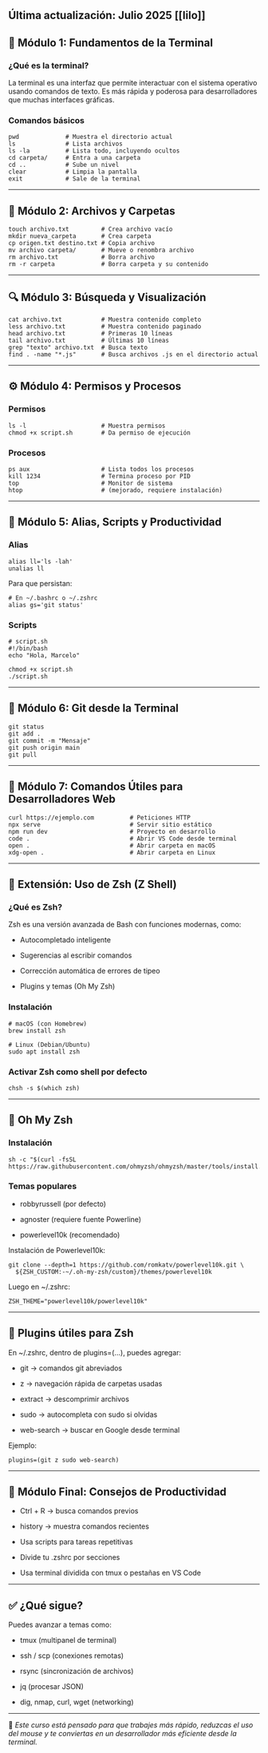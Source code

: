 

Última actualización: Julio 2025
[[lilo]]
---

## **📘 Módulo 1: Fundamentos de la Terminal**

  

### **¿Qué es la terminal?**

  

La terminal es una interfaz que permite interactuar con el sistema operativo usando comandos de texto. Es más rápida y poderosa para desarrolladores que muchas interfaces gráficas.

  

### **Comandos básicos**

```
pwd             # Muestra el directorio actual
ls              # Lista archivos
ls -la          # Lista todo, incluyendo ocultos
cd carpeta/     # Entra a una carpeta
cd ..           # Sube un nivel
clear           # Limpia la pantalla
exit            # Sale de la terminal
```

---

## **📁 Módulo 2: Archivos y Carpetas**

```
touch archivo.txt         # Crea archivo vacío
mkdir nueva_carpeta       # Crea carpeta
cp origen.txt destino.txt # Copia archivo
mv archivo carpeta/       # Mueve o renombra archivo
rm archivo.txt            # Borra archivo
rm -r carpeta             # Borra carpeta y su contenido
```

---

## **🔍 Módulo 3: Búsqueda y Visualización**

```
cat archivo.txt           # Muestra contenido completo
less archivo.txt          # Muestra contenido paginado
head archivo.txt          # Primeras 10 líneas
tail archivo.txt          # Últimas 10 líneas
grep "texto" archivo.txt  # Busca texto
find . -name "*.js"       # Busca archivos .js en el directorio actual
```

---

## **⚙️ Módulo 4: Permisos y Procesos**

  

### **Permisos**

```
ls -l                     # Muestra permisos
chmod +x script.sh        # Da permiso de ejecución
```

### **Procesos**

```
ps aux                    # Lista todos los procesos
kill 1234                 # Termina proceso por PID
top                       # Monitor de sistema
htop                      # (mejorado, requiere instalación)
```

---

## **🧰 Módulo 5: Alias, Scripts y Productividad**

  

### **Alias**

```
alias ll='ls -lah'
unalias ll
```

Para que persistan:

```
# En ~/.bashrc o ~/.zshrc
alias gs='git status'
```

### **Scripts**

```
# script.sh
#!/bin/bash
echo "Hola, Marcelo"
```

```
chmod +x script.sh
./script.sh
```

---

## **🌳 Módulo 6: Git desde la Terminal**

```
git status
git add .
git commit -m "Mensaje"
git push origin main
git pull
```

---

## **🚀 Módulo 7: Comandos Útiles para Desarrolladores Web**

```
curl https://ejemplo.com          # Peticiones HTTP
npx serve                         # Servir sitio estático
npm run dev                       # Proyecto en desarrollo
code .                            # Abrir VS Code desde terminal
open .                            # Abrir carpeta en macOS
xdg-open .                        # Abrir carpeta en Linux
```

---

## **🧠 Extensión: Uso de Zsh (Z Shell)**

  

### **¿Qué es Zsh?**

  

Zsh es una versión avanzada de Bash con funciones modernas, como:

- Autocompletado inteligente
    
- Sugerencias al escribir comandos
    
- Corrección automática de errores de tipeo
    
- Plugins y temas (Oh My Zsh)
    

  

### **Instalación**

```
# macOS (con Homebrew)
brew install zsh

# Linux (Debian/Ubuntu)
sudo apt install zsh
```

### **Activar Zsh como shell por defecto**

```
chsh -s $(which zsh)
```

---

## **🚀 Oh My Zsh**

  

### **Instalación**

```
sh -c "$(curl -fsSL https://raw.githubusercontent.com/ohmyzsh/ohmyzsh/master/tools/install.sh)"
```

### **Temas populares**

- robbyrussell (por defecto)
    
- agnoster (requiere fuente Powerline)
    
- powerlevel10k (recomendado)
    

  

Instalación de Powerlevel10k:

```
git clone --depth=1 https://github.com/romkatv/powerlevel10k.git \
  ${ZSH_CUSTOM:-~/.oh-my-zsh/custom}/themes/powerlevel10k
```

Luego en ~/.zshrc:

```
ZSH_THEME="powerlevel10k/powerlevel10k"
```

---

## **🔌 Plugins útiles para Zsh**

  

En ~/.zshrc, dentro de plugins=(...), puedes agregar:

- git → comandos git abreviados
    
- z → navegación rápida de carpetas usadas
    
- extract → descomprimir archivos
    
- sudo → autocompleta con sudo si olvidas
    
- web-search → buscar en Google desde terminal
    

  

Ejemplo:

```
plugins=(git z sudo web-search)
```

---

## **🧪 Módulo Final: Consejos de Productividad**

- Ctrl + R → busca comandos previos
    
- history → muestra comandos recientes
    
- Usa scripts para tareas repetitivas
    
- Divide tu .zshrc por secciones
    
- Usa terminal dividida con tmux o pestañas en VS Code
    

---

## **✅ ¿Qué sigue?**

  

Puedes avanzar a temas como:

- tmux (multipanel de terminal)
    
- ssh / scp (conexiones remotas)
    
- rsync (sincronización de archivos)
    
- jq (procesar JSON)
    
- dig, nmap, curl, wget (networking)
    

---

🎯 _Este curso está pensado para que trabajes más rápido, reduzcas el uso del mouse y te conviertas en un desarrollador más eficiente desde la terminal._
